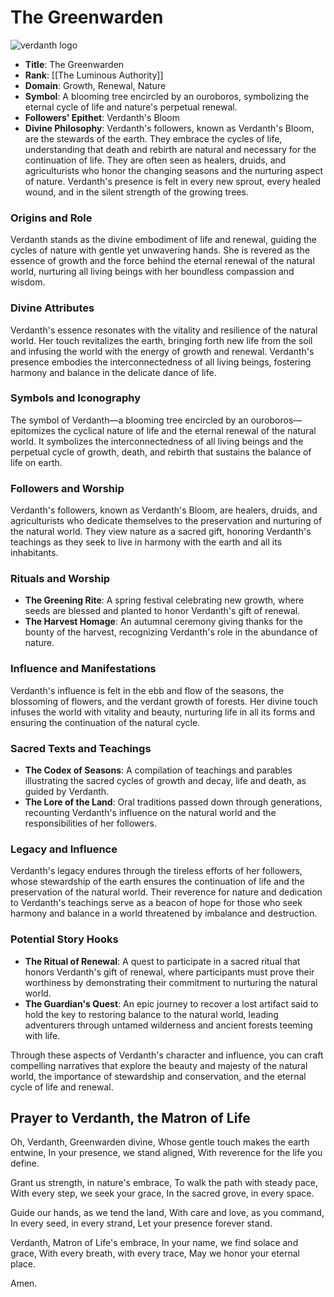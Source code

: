 # The Greenwarden

![verdanth logo](../../assets/Verdanth-logo-1.jpg)

- **Title**: The Greenwarden
- **Rank**: [[The Luminous Authority]]
- **Domain**: Growth, Renewal, Nature
- **Symbol**: A blooming tree encircled by an ouroboros, symbolizing the eternal cycle of life and nature's perpetual renewal.
- **Followers' Epithet**: Verdanth's Bloom
- **Divine Philosophy**: Verdanth's followers, known as Verdanth's Bloom, are the stewards of the earth. They embrace the cycles of life, understanding that death and rebirth are natural and necessary for the continuation of life. They are often seen as healers, druids, and agriculturists who honor the changing seasons and the nurturing aspect of nature. Verdanth's presence is felt in every new sprout, every healed wound, and in the silent strength of the growing trees.

### Origins and Role
Verdanth stands as the divine embodiment of life and renewal, guiding the cycles of nature with gentle yet unwavering hands. She is revered as the essence of growth and the force behind the eternal renewal of the natural world, nurturing all living beings with her boundless compassion and wisdom.

### Divine Attributes
Verdanth's essence resonates with the vitality and resilience of the natural world. Her touch revitalizes the earth, bringing forth new life from the soil and infusing the world with the energy of growth and renewal. Verdanth's presence embodies the interconnectedness of all living beings, fostering harmony and balance in the delicate dance of life.

### Symbols and Iconography
The symbol of Verdanth—a blooming tree encircled by an ouroboros—epitomizes the cyclical nature of life and the eternal renewal of the natural world. It symbolizes the interconnectedness of all living beings and the perpetual cycle of growth, death, and rebirth that sustains the balance of life on earth.

### Followers and Worship
Verdanth's followers, known as Verdanth's Bloom, are healers, druids, and agriculturists who dedicate themselves to the preservation and nurturing of the natural world. They view nature as a sacred gift, honoring Verdanth's teachings as they seek to live in harmony with the earth and all its inhabitants.

### Rituals and Worship
- **The Greening Rite**: A spring festival celebrating new growth, where seeds are blessed and planted to honor Verdanth's gift of renewal.
- **The Harvest Homage**: An autumnal ceremony giving thanks for the bounty of the harvest, recognizing Verdanth's role in the abundance of nature.

### Influence and Manifestations
Verdanth's influence is felt in the ebb and flow of the seasons, the blossoming of flowers, and the verdant growth of forests. Her divine touch infuses the world with vitality and beauty, nurturing life in all its forms and ensuring the continuation of the natural cycle.

### Sacred Texts and Teachings
- **The Codex of Seasons**: A compilation of teachings and parables illustrating the sacred cycles of growth and decay, life and death, as guided by Verdanth.
- **The Lore of the Land**: Oral traditions passed down through generations, recounting Verdanth's influence on the natural world and the responsibilities of her followers.

### Legacy and Influence
Verdanth's legacy endures through the tireless efforts of her followers, whose stewardship of the earth ensures the continuation of life and the preservation of the natural world. Their reverence for nature and dedication to Verdanth's teachings serve as a beacon of hope for those who seek harmony and balance in a world threatened by imbalance and destruction.

### Potential Story Hooks
- **The Ritual of Renewal**: A quest to participate in a sacred ritual that honors Verdanth's gift of renewal, where participants must prove their worthiness by demonstrating their commitment to nurturing the natural world.
- **The Guardian's Quest**: An epic journey to recover a lost artifact said to hold the key to restoring balance to the natural world, leading adventurers through untamed wilderness and ancient forests teeming with life.

Through these aspects of Verdanth's character and influence, you can craft compelling narratives that explore the beauty and majesty of the natural world, the importance of stewardship and conservation, and the eternal cycle of life and renewal.

## Prayer to Verdanth, the Matron of Life

Oh, Verdanth, Greenwarden divine,
Whose gentle touch makes the earth entwine,
In your presence, we stand aligned,
With reverence for the life you define.

Grant us strength, in nature's embrace,
To walk the path with steady pace,
With every step, we seek your grace,
In the sacred grove, in every space.

Guide our hands, as we tend the land,
With care and love, as you command,
In every seed, in every strand,
Let your presence forever stand.

Verdanth, Matron of Life's embrace,
In your name, we find solace and grace,
With every breath, with every trace,
May we honor your eternal place.

Amen.
